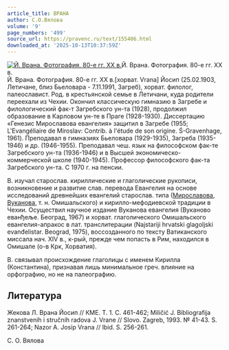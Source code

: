 ```yaml
---
article_title: ВРАНА
author: С.О.Вялова
volume: '9'
page_numbers: '499'
source_url: https://pravenc.ru/text/155406.html
downloaded_at: '2025-10-13T10:37:59Z'
---
```


[![Й. Врана. Фотография. 80-е гг. ХХ в.](https://pravenc.ru/data/602/463/1234/i200.jpg "Кликните для увеличения картинки")](https://pravenc.ru/data/602/463/1234/i400.jpg)Й. Врана. Фотография. 80-е гг. ХХ в.  
Й. Врана. Фотография. 80-е гг. ХХ в.[хорват. Vrana] Йосип (25.02.1903, Летичане, близ Бьеловара - 7.11.1991, Загреб), хорват. филолог, палеославист. Род. в крестьянской семье в Летичани, куда родители переехали из Чехии. Окончил классическую гимназию в Загребе и филологический фак-т Загребского ун-та (1928), продолжил образование в Карловом ун-те в Праге (1928-1930). Диссертацию «Генезис Мирославова евангелия» защитил в Загребе (1955; L'Evangéliaire de Miroslav: Contrib. à l'étude de son origine. Ś-Gravenhage, 1961). Преподавал в гимназиях Бьеловара (1929-1935), Загреба (1935-1946) и др. (1946-1955). Преподавал чеш. язык на философском фак-те Загребского ун-та (1936-1946) и в Высшей экономическо-коммерческой школе (1940-1945). Профессор философского фак-та Загребского ун-та. С 1970 г. на пенсии.

В. изучал старослав. кириллические и глаголические рукописи, возникновение и развитие слав. перевода Евангелия на основе исследований древнейших евангелий старослав. типа ([Мирославова](https://pravenc.ru/text/Мирославова.html), [Вуканова](https://pravenc.ru/text/Вуканова.html), т. н. Омишальского) и кирилло-мефодиевской традиции в Чехии. Осуществил научное издание Вуканова евангелия (Вуканово еванђеље. Београд, 1967) и хорват. глаголического Омишальского евангелия-апракос в лат. транслитерации (Najstariji hrvatski glagoljski evanđelistar. Beograd, 1975), воссозданного по тексту Ватиканского миссала нач. XIV в., к-рый, прежде чем попасть в Рим, находился в Омишале (о-в Крк, Хорватия).

В. связывал происхождение глаголицы с именем Кирилла (Константина), признавая лишь минимальное греч. влияние на орфографию, но не на палеографию.

## Литература

Жекова Л. Врана Йосип // КМЕ. Т. 1. С. 461-462; Miličić J. Bibliografija znanstvenih i stručnih radova J. Vrane // Slovo. Zagreb, 1993. № 41-43. S. 261-264; Nazor A. Josip Vrana // Ibid. S. 256-261.

С.   О.   Вялова
